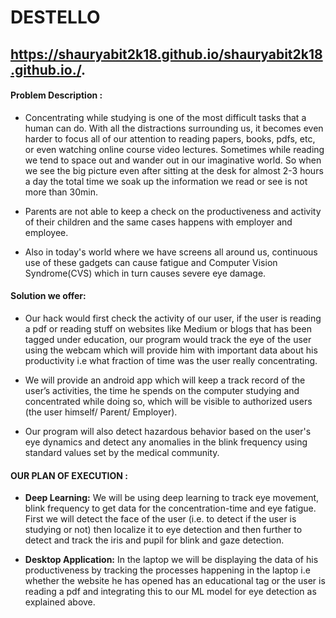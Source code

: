 # DESTELLO
## https://shauryabit2k18.github.io/shauryabit2k18.github.io./.

#### **Problem Description :**

- Concentrating while studying is one of the most difficult tasks that a human can do. With all the distractions surrounding us, it becomes even harder to focus all of our attention to reading papers, books, pdfs, etc, or even watching online course video lectures. Sometimes while reading we tend to space out and wander out in our imaginative world. So when we see the big picture even after sitting at the desk for almost 2-3 hours a day the total time we soak up the information we read or see is not more than 30min. 

- Parents are not able to keep a check on the productiveness and activity of their children and the same cases happens with employer and employee.

- Also in today's world where we have screens all around us, continuous use of these gadgets can cause fatigue and Computer Vision Syndrome(CVS) which in turn causes severe eye damage. 

#### **Solution we offer:**

- Our hack would first check the activity of our user, if the user is reading a pdf or reading stuff on websites like Medium or blogs that has been tagged under education, our program would track the eye of the user using the webcam which will provide him with important data about his productivity i.e what fraction of time was the user really concentrating.

- We will provide an android app which will keep a track record of the user’s activities, the time he spends on the computer studying and concentrated while doing so, which will be visible to authorized users (the user himself/ Parent/ Employer).

- Our program will also detect hazardous behavior based on the user's eye dynamics and detect any anomalies in the blink frequency using standard values set by the medical community.


#### **OUR PLAN OF EXECUTION :**

- **Deep Learning:**
  We will be using deep learning to track eye movement, blink frequency to get data for the concentration-time and eye fatigue. First we will detect the face of the user (i.e. to detect if the user is studying or not) then localize it to eye detection and then further to detect and track the iris and pupil for blink and gaze detection.

- **Desktop Application:** 
  In the laptop we will be displaying the data of his productiveness by tracking the processes happening in the laptop i.e whether the website he has opened has an educational tag or the user is reading a pdf and integrating this to our ML model for eye detection as explained above.


